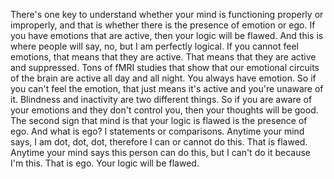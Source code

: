  There's one key to understand whether your mind is functioning properly or improperly, and that is whether there is the presence of emotion or ego. If you have emotions that are active, then your logic will be flawed. And this is where people will say, no, but I am perfectly logical. If you cannot feel emotions, that means that they are active. That means that they are active and suppressed. Tons of fMRI studies that show that our emotional circuits of the brain are active all day and all night. You always have emotion. So if you can't feel the emotion, that just means it's active and you're unaware of it. Blindness and inactivity are two different things. So if you are aware of your emotions and they don't control you, then your thoughts will be good. The second sign that mind is that your logic is flawed is the presence of ego. And what is ego? I statements or comparisons. Anytime your mind says, I am dot, dot, dot, therefore I can or cannot do this. That is flawed. Anytime your mind says this person can do this, but I can't do it because I'm this. That is ego. Your logic will be flawed.